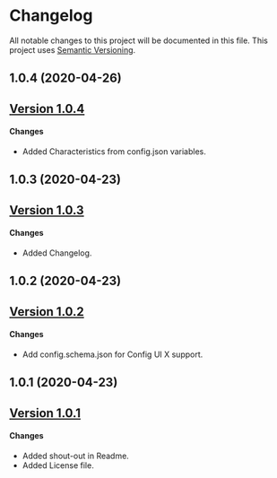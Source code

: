 # Changelog

All notable changes to this project will be documented in this file. This project uses [Semantic Versioning](https://semver.org/).

## 1.0.4 (2020-04-26)

## [Version 1.0.4](https://github.com/ecoen66/homebridge-raritan-pdu/compare/v1.0.3...1.0.4)

#### Changes

- Added Characteristics from config.json variables.

## 1.0.3 (2020-04-23)

## [Version 1.0.3](https://github.com/ecoen66/homebridge-raritan-pdu/compare/v1.0.2...1.0.3)

#### Changes

- Added Changelog.

## 1.0.2 (2020-04-23)

## [Version 1.0.2](https://github.com/ecoen66/homebridge-raritan-pdu/compare/v1.0.1...1.0.2)

#### Changes

- Add config.schema.json for Config UI X support.

## 1.0.1 (2020-04-23)

## [Version 1.0.1](https://github.com/ecoen66/homebridge-raritan-pdu/compare/v1.0.0...1.0.1)

#### Changes

- Added shout-out in Readme.
- Added License file.
